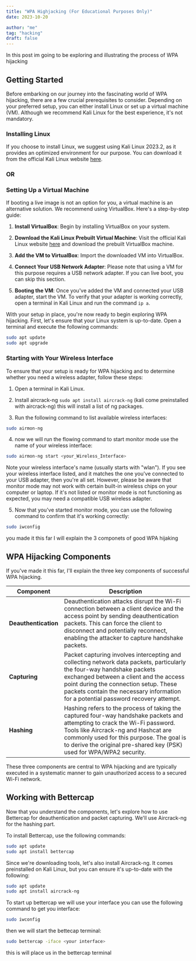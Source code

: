 ```yaml
---
title: "WPA Highjacking (For Educational Purposes Only)"
date: 2023-10-20

author: "me"
tag: "hacking"
draft: false 
---
```


In this post im going to be exploring and illustrating the process of WPA hijacking

## Getting Started

Before embarking on our journey into the fascinating world of WPA hijacking, there are a few crucial prerequisites to consider. Depending on your preferred setup, you can either install Linux or set up a virtual machine (VM). Although we recommend Kali Linux for the best experience, it's not mandatory.

### Installing Linux

If you choose to install Linux, we suggest using Kali Linux 2023.2, as it provides an optimized environment for our purpose. You can download it from the official Kali Linux website [here](https://www.kali.org/).

### OR

### Setting Up a Virtual Machine

If booting a live image is not an option for you, a virtual machine is an alternative solution. We recommend using VirtualBox. Here's a step-by-step guide:

1. **Install VirtualBox**: Begin by installing VirtualBox on your system.

2. **Download the Kali Linux Prebuilt Virtual Machine**: Visit the official Kali Linux website [here](https://www.kali.org/) and download the prebuilt VirtualBox machine.

3. **Add the VM to VirtualBox**: Import the downloaded VM into VirtualBox.

4. **Connect Your USB Network Adapter**: Please note that using a VM for this purpose requires a USB network adapter. If you can live boot, you can skip this section.

5. **Booting the VM**: Once you've added the VM and connected your USB adapter, start the VM. To verify that your adapter is working correctly, open a terminal in Kali Linux and run the command `ip a`.

With your setup in place, you're now ready to begin exploring WPA hijacking. First, let's ensure that your Linux system is up-to-date. Open a terminal and execute the following commands:

```bash
sudo apt update
sudo apt upgrade
```

### Starting with Your Wireless Interface

To ensure that your setup is ready for WPA hijacking and to determine whether you need a wireless adapter, follow these steps:

1. Open a terminal in Kali Linux.

2. Install aircrack-ng ```sudo apt install aircrack-ng``` (kali come preinstalled with aircrack-ng) this will install a list of ng packages.

3. Run the following command to list available wireless interfaces:

```bash
sudo airmon-ng
```

4. now we will run the flowing command to start monitor mode use the name of your wireless interface:

```bash
sudo airmon-ng start <your_Wireless_Interface>
```

Note your wireless interface's name (usually starts with "wlan"). If you see your wireless interface listed, and it matches the one you've connected to your USB adapter, then you're all set. However, please be aware that monitor mode may not work with certain built-in wireless chips on your computer or laptop. If it's not listed or monitor mode is not functioning as expected, you may need a compatible USB wireless adapter.

5. Now that you've started monitor mode, you can use the following command to confirm that it's working correctly:

```bash
sudo iwconfig
```
you made it this far I will explain the 3 componets of good WPA hijaking

## WPA Hijacking Components

If you've made it this far, I'll explain the three key components of successful WPA hijacking.

| Component         | Description                                                                                                             |
|-------------------|-------------------------------------------------------------------------------------------------------------------------|
| **Deauthentication** | Deauthentication attacks disrupt the Wi-Fi connection between a client device and the access point by sending deauthentication packets. This can force the client to disconnect and potentially reconnect, enabling the attacker to capture handshake packets. |
| **Capturing**       | Packet capturing involves intercepting and collecting network data packets, particularly the four-way handshake packets exchanged between a client and the access point during the connection setup. These packets contain the necessary information for a potential password recovery attempt. |
| **Hashing**         | Hashing refers to the process of taking the captured four-way handshake packets and attempting to crack the Wi-Fi password. Tools like Aircrack-ng and Hashcat are commonly used for this purpose. The goal is to derive the original pre-shared key (PSK) used for WPA/WPA2 security. |

These three components are central to WPA hijacking and are typically executed in a systematic manner to gain unauthorized access to a secured Wi-Fi network.

## Working with Bettercap

Now that you understand the components, let's explore how to use Bettercap for deauthentication and packet capturing. We'll use Aircrack-ng for the hashing part.

To install Bettercap, use the following commands:

```bash
sudo apt update
sudo apt install bettercap
```
Since we're downloading tools, let's also install Aircrack-ng. It comes preinstalled on Kali Linux, but you can ensure it's up-to-date with the following:

```bash
sudo apt update
sudo apt install aircrack-ng
```

To start up bettercap we will use your interface you can use the following command to get you interface:

 ```bash 
sudo iwconfig
```

then we will start the bettecap terminal:

 ```bash 
sudo bettercap -iface <your interface>
```
this is will place us in the bettercap terminal



